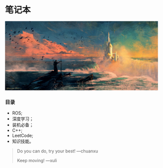 # 笔记本



![wallhaven-5wqk68](image/wallhaven-5wqk68.jpg)

### 目录

- ROS;
- 深度学习；
- 装机必备；
- C++;
- LeetCode;
- 知识技能。

> Do you can do, try your best!   —chuanxu
>
> Keep moving!    —xuli